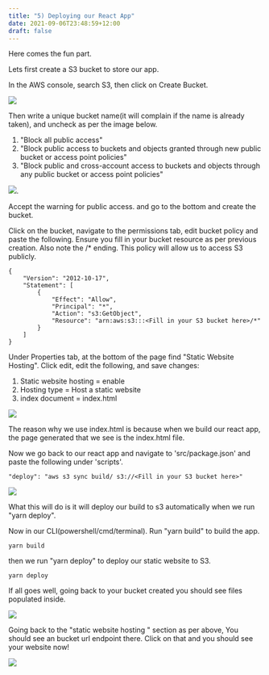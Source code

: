 ```yaml
---
title: "5) Deploying our React App"
date: 2021-09-06T23:48:59+12:00
draft: false
---
```


Here comes the fun part. 

Lets first create a S3 bucket to store our app. 

In the AWS console, search S3, then click on Create Bucket. 

![](/S3first.png) 

Then write a unique bucket name(it will complain if the name is already taken), and uncheck as per the image below.

 1. "Block all public access"
 2. "Block public access to buckets and objects granted through new public bucket or access point policies"
 3. "Block public and cross-account access to buckets and objects through any public bucket or access point policies"

![](/S3bucketconfig.png). 

Accept the warning for public access. and go to the bottom and create the bucket.

Click on the bucket, navigate to the permissions tab, edit bucket policy and paste the following. Ensure you fill in your bucket resource as per previous creation. Also note the /* ending. This policy will allow us to access S3 publicly.



	{
	    "Version": "2012-10-17",
	    "Statement": [
	        {
	            "Effect": "Allow",
	            "Principal": "*",
	            "Action": "s3:GetObject",
	            "Resource": "arn:aws:s3:::<Fill in your S3 bucket here>/*"
	        }
	    ]
	}

Under Properties tab, at the bottom of the page find "Static Website Hosting". Click edit, edit the following, and save changes:

1. Static website hosting = enable
2. Hosting type = Host a static website
3. index document = index.html

![](/S3static.png)

The reason why we use index.html is because when we build our react app, the page generated that we see is the index.html file. 


Now we go back to our react app and navigate to 'src/package.json' and paste the following under 'scripts'.

    "deploy": "aws s3 sync build/ s3://<Fill in your S3 bucket here>"

![](/packagejson.png)

What this will do is it will deploy our build to s3 automatically when we run "yarn deploy".

Now in our CLI(powershell/cmd/terminal). Run "yarn build" to build the app.

	yarn build 

then we run "yarn deploy" to deploy our static website to S3.

	yarn deploy


If all goes well, going back to your bucket created you should see files populated inside.

![](/S3files.png)

Going back to the "static website hosting " section as per above, You should see an bucket url endpoint there. Click on that and you should see your website now!

![](/S3url.png)